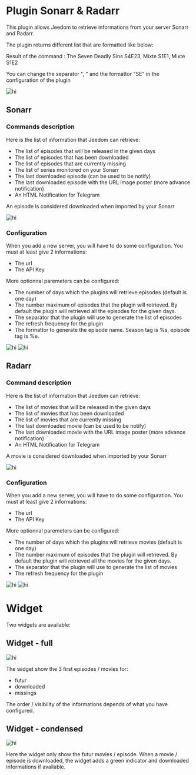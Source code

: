 # Plugin Sonarr & Radarr

This plugin allows Jeedom to retrieve informations from your server Sonarr and Radarr.

The plugin returns different list that are formatted like below: 

Result of the command : The Seven Deadly Sins S4E23, Mixte S1E1, Mixte S1E2

You can change the separator ", " and the formattor "SE" in the configuration of the plugin

<img src="IMGS/Capture_Equipements.PNG" alt="hi" class="inline"/>


## Sonarr

### Commands description
Here is the list of information that Jeedom can retrieve:
- The list of episodes that will be released in the given days
- The list of episodes that has been downloaded
- The list of episodes that are currently missing
- The list of series monitored on your Sonarr
- The last downloaded episode (can be used to be notify)
- The last downloaded episode with the URL image poster (more advance notification)
- An HTML Notification for Telegram

An episode is considered downloaded when imported by your Sonarr

<img src="IMGS/sonarr_cmd.PNG" alt="hi" class="inline"/>

### Configuration
When you add a new server, you will have to do some configuration. You must at least give 2 informations:
- The url
- The API Key

More optionnal paremeters can be configured:
- The number of days which the plugins will retrieve episodes (default is one day)
- The number maximum of episodes that the plugin will retrieved. By default the plugin will retrieved all the episodes for the given days.
- The separator that the plugin will use to generate the list of episodes
- The refresh frequency for the plugin
- The formattor to generate the episode name. Season tag is %s, episode tag is %e.

<img src="IMGS/sonarr_config_1.PNG" alt="hi" class="inline"/>
<img src="IMGS/sonarr_config_2.PNG" alt="hi" class="inline"/>


## Radarr

### Command description

Here is the list of information that Jeedom can retrieve:
- The list of movies that will be released in the given days
- The list of movies that has been downloaded
- The list of movies that are currently missing
- The last downloaded movie (can be used to be notify)
- The last downloaded movie with the URL image poster (more advance notification)
- An HTML Notification for Telegram

A movie is considered downloaded when imported by your Sonarr

<img src="IMGS/radarr_cmd.PNG" alt="hi" class="inline"/>


### Configuration
When you add a new server, you will have to do some configuration. You must at least give 2 informations:
- The url
- The API Key

More optionnal paremeters can be configured:
- The number of days which the plugins will retrieve movies (default is one day)
- The number maximum of episodes that the plugin will retrieved. By default the plugin will retrieved all the movies for the given days.
- The separator that the plugin will use to generate the list of movies
- The refresh frequency for the plugin

<img src="IMGS/radarr_config_1.PNG" alt="hi" class="inline"/>
<img src="IMGS/radarr_config_2.PNG" alt="hi" class="inline"/>

# Widget

Two widgets are available:

## Widget - full

<img src="IMGS/widget.PNG" alt="hi" class="inline" heigth="500"/>

The widget show the 3 first episodes / movies for:
- futur
- downloaded
- missings

The order / visibility of the informations depends of what you have configured.

## Widget - condensed

<img src="IMGS/widget_condensed.PNG" alt="hi" class="inline" heigth="300"/>

Here the widget only show the futur movies / episode.
When a movie / episode is downloaded, the widget adds a green indicator and downloaded informations if available.